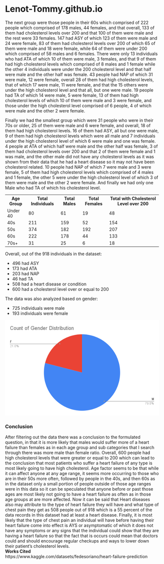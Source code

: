 # Lenot-Tommy.github.io

<p>The next group were those people in their 60s which comprised of 222 people which comprised of 178 males, 44 females, and that overall, 133 of them had cholesterol levels over 200 and that 100 of them were male and the rest were 33 females. 147 had ASY of which 123 of them were male and 24 were female, 83 of them had cholesterol levels over 200 of which 65 of them were male and 18 were female, while 64 of them were under 200 which comprised of 58 males and 6 females. There were only 13 individuals who had ATA of which 10 of them were male, 3 females, and that 9 of them had high cholesterol levels which comprised of 8 males and 1 female while the other 4 individuals were under the 200 cholesterol level and that half were male and the other half was female. 43 people had NAP of which 31 were male, 12 were female, overall 28 of them had high cholesterol levels, that of which 17 were male, 11 were female, and that the 15 others were under the high cholesterol level and that all, but one were male. 19 people had TA of which 14 were male, 5 were female, 13 of them had high cholesterol levels of which 10 of them were male and 3 were female, and those under the high cholesterol level comprised of 6 people, 4 of which were male and the other 2 were female.</p>
<p>Finally we had the smallest group which were 31 people who were in their 70s or older, 25 of them were male and 6 were female, and overall, 18 of them had high cholesterol levels. 16 of them had ASY, all but one were male, 9 of them had high cholesterol levels which were all male and 7 individuals under the high cholesterol level of which 6 were male and one was female. 4 people at ATA of which half were male and the other half was female, 3 of them had cholesterol levels over 200 and that 2 of them were female and 1 was male, and the other male did not have any cholesterol levels as it was shown from their data that he had a heart disease so it may not have been cholesterol related. 10 people had NAP of which 7 were male and 3 were female, 5 of them had high cholesterol levels which comprised of 4 males and 1 female, the other 5 were under the high cholesterol level of which 3 of them were male and the other 2 were female. And finally we had only one Male who had TA of which his cholesterol level.</p>

<table>
  <tr>
    <th>Age Group</th>
    <th>Total Individuals</th>
    <th>Total Males</th>
    <th>Total Females</th>
    <th>Total with Cholesterol Level over 200</th>
  </tr>
  <tr>
    <td>Under 40</td>
    <td>80</td>
    <td>61</td>
    <td>19</td>
    <td>48</td>
  </tr>
  <tr>
    <td>40s</td>
    <td>211</td>
    <td>159</td>
    <td>52</td>
    <td>154</td>
  </tr>
  <tr>
    <td>50s</td>
    <td>374</td>
    <td>182</td>
    <td>192</td>
    <td>207</td>
  </tr>
  <tr>
    <td>60s</td>
    <td>222</td>
    <td>178</td>
    <td>44</td>
    <td>133</td>
  </tr>
  <tr>
    <td>70s+</td>
    <td>31</td>
    <td>25</td>
    <td>6</td>
    <td>18</td>
  </tr>
</table>
<p>Overall, out of the 918 individuals in the dataset:</p>
<ul>
  <li>496 had ASY</li>
  <li>173 had ATA</li>
  <li>203 had NAP</li>
  <li>46 had TA</li>
  <li>508 had a heart disease or condition</li>
  <li>600 had a cholesterol level over or equal to 200</li>
</ul>
<p>The data was also analyzed based on gender:</p>
<ul>
  <li>725 individuals were male</li>
  <li>193 individuals were female</li>
</ul>

<img src= "Count of Gender Distribution.png"> <br>


 <h3>Conclusion</h3>

<div>
After filtering out the data there was a conclusion to the formulated question, in that it is more likely that males would suffer more of a heart failure than females as in each age group and sub categories that I search through there was more male than female ratio. Overall, 600 people had high cholesterol levels that were greater or equal to 200 which can lead to the conclusion that most patients who suffer a heart failure of any type is most likely going to have high cholesterol. Age factor seems to be that while it can affect anyone at any age range, it seems more occurring to those who are in their 50s more often, followed by people in the 40s, and then 60s as in the dataset only a small portion of people outside of those age ranges were in this data so it can be speculated that anyone before or past those ages are most likely not going to have a heart failure as often as in those age groups at are more affected. Now it can be said that Heart diseases also may attribute to the type of heart failure they will have and what type of chest pain they get as 508 people out of 918 which is a 55 percent of the data records in this dataset had at least a heart disease. Finally, it is most likely that the type of chest pain an individual will have before having their heart failure come into effect is AYS or asymptomatic of which it does not have any symptoms or any signs that the individual could show that they are having a heart failure so that the fact that is occurs could mean that doctors could and should encourage regular checkups and ways to lower down their patient’s cholesterol levels.
</div>
<div>
<strong>Works Cited</strong><br>
https://www.kaggle.com/datasets/fedesoriano/heart-failure-prediction
</div>
